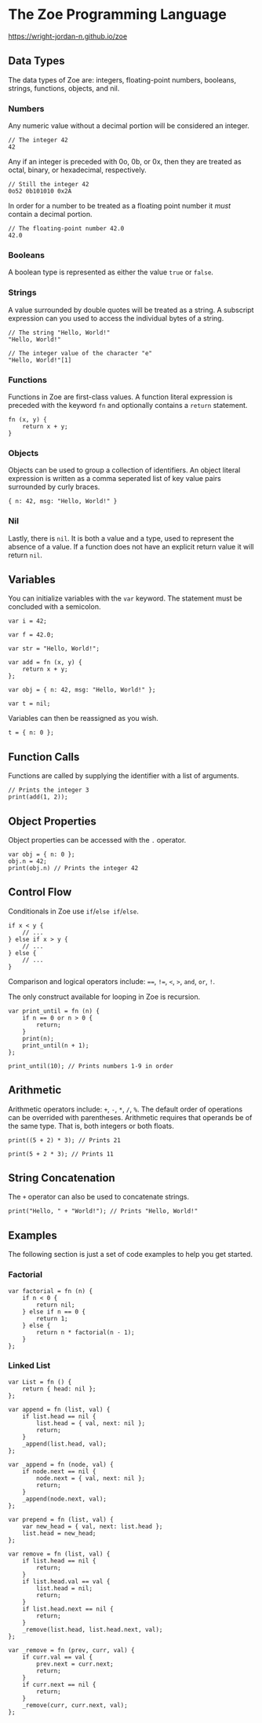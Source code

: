# The Zoe Programming Language

https://wright-jordan-n.github.io/zoe

## Data Types

The data types of Zoe are: integers, floating-point numbers, booleans, strings,
functions, objects, and nil.

### Numbers

Any numeric value without a decimal portion will be considered an integer.

```
// The integer 42
42
```

Any if an integer is preceded with 0o, 0b, or 0x, then they are treated as
octal, binary, or hexadecimal, respectively.

```
// Still the integer 42
0o52 0b101010 0x2A
```

In order for a number to be treated as a floating point number it _must_ contain
a decimal portion.

```
// The floating-point number 42.0
42.0
```

### Booleans

A boolean type is represented as either the value `true` or `false`.

### Strings

A value surrounded by double quotes will be treated as a string. A subscript
expression can you used to access the individual bytes of a string.

```
// The string "Hello, World!"
"Hello, World!"

// The integer value of the character "e"
"Hello, World!"[1]
```

### Functions

Functions in Zoe are first-class values. A function literal expression is
preceded with the keyword `fn` and optionally contains a `return` statement.

```
fn (x, y) {
    return x + y;
}
```

### Objects

Objects can be used to group a collection of identifiers. An object literal
expression is written as a comma seperated list of key value pairs surrounded by
curly braces.

```
{ n: 42, msg: "Hello, World!" }
```

### Nil

Lastly, there is `nil`. It is both a value and a type, used to represent the
absence of a value. If a function does not have an explicit return value it will
return `nil`.

## Variables

You can initialize variables with the `var` keyword. The statement must be
concluded with a semicolon.

```
var i = 42;

var f = 42.0;

var str = "Hello, World!";

var add = fn (x, y) {
    return x + y;
};

var obj = { n: 42, msg: "Hello, World!" };

var t = nil;
```

Variables can then be reassigned as you wish.

```
t = { n: 0 };
```

## Function Calls

Functions are called by supplying the identifier with a list of arguments.

```
// Prints the integer 3
print(add(1, 2));
```

## Object Properties

Object properties can be accessed with the `.` operator.

```
var obj = { n: 0 };
obj.n = 42;
print(obj.n) // Prints the integer 42
```

## Control Flow

Conditionals in Zoe use `if`/`else if`/`else`.

```
if x < y {
    // ...
} else if x > y {
    // ...
} else {
    // ...
}
```

Comparison and logical operators include: `==`, `!=`, `<`, `>`, `and`, `or`,
`!`.

The only construct available for looping in Zoe is recursion.

```
var print_until = fn (n) {
    if n == 0 or n > 0 {
        return;
    }
    print(n);
    print_until(n + 1);
};

print_until(10); // Prints numbers 1-9 in order
```

## Arithmetic

Arithmetic operators include: `+`, `-`, `*`, `/`, `%`. The default order of operations can be overrided with parentheses. Arithmetic requires that operands be of the same type. That is, both integers or both floats.

```
print((5 + 2) * 3); // Prints 21

print(5 + 2 * 3); // Prints 11
```

## String Concatenation

The `+` operator can also be used to concatenate strings.

```
print("Hello, " + "World!"); // Prints "Hello, World!"
```

## Examples

The following section is just a set of code examples to help you get started.

### Factorial

```
var factorial = fn (n) {
    if n < 0 {
        return nil;
    } else if n == 0 {
        return 1;
    } else {
        return n * factorial(n - 1);
    }
};
```

### Linked List

```
var List = fn () {
    return { head: nil };
};

var append = fn (list, val) {
    if list.head == nil {
        list.head = { val, next: nil };
        return;
    }
    _append(list.head, val);
};

var _append = fn (node, val) {
    if node.next == nil {
        node.next = { val, next: nil };
        return;
    }
    _append(node.next, val);
};

var prepend = fn (list, val) {
    var new_head = { val, next: list.head };
    list.head = new_head;
};

var remove = fn (list, val) {
    if list.head == nil {
        return;
    }
    if list.head.val == val {
        list.head = nil;
        return;
    }
    if list.head.next == nil {
        return;
    }
    _remove(list.head, list.head.next, val);
};

var _remove = fn (prev, curr, val) {
    if curr.val == val {
        prev.next = curr.next;
        return;
    }
    if curr.next == nil {
        return;
    }
    _remove(curr, curr.next, val);
};
```
